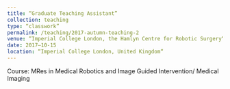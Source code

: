 ```yaml
---
title: “Graduate Teaching Assistant”
collection: teaching
type: “classwork”
permalink: /teaching/2017-autumn-teaching-2
venue: “Imperial College London, the Hamlyn Centre for Robotic Surgery“
date: 2017–10-15
location: “Imperial College London, United Kingdom“
---
```


Course: MRes in Medical Robotics and Image Guided Intervention/ Medical Imaging

